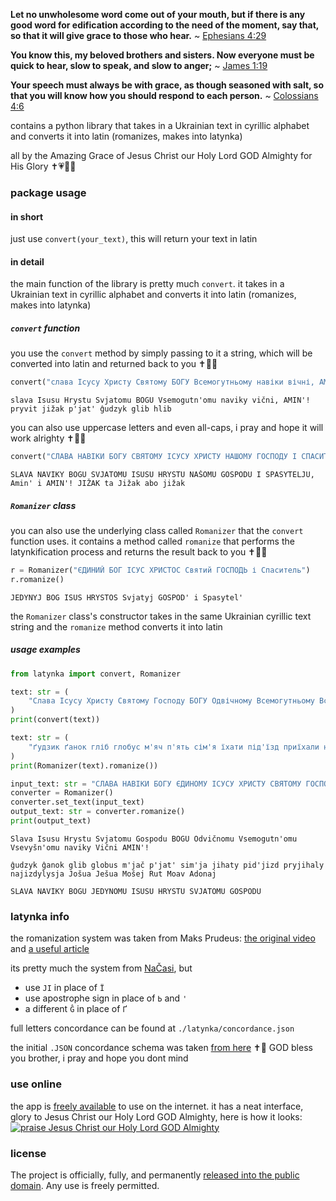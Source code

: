 **Let no unwholesome word come out of your mouth, but if there is any good word for edification according to the need of the moment, say that, so that it will give grace to those who hear.**
~ [Ephesians 4:29](https://www.biblegateway.com/passage/?search=Ephesians+4%3A29&version=NASB,KJV)

**You know this, my beloved brothers and sisters. Now everyone must be quick to hear, slow to speak, and slow to anger;**
~ [James 1:19](https://www.biblegateway.com/passage/?search=James+1%3A19&version=NASB,KJV)

**Your speech must always be with grace, as though seasoned with salt, so that you will know how you should respond to each person.**
~ [Colossians 4:6](https://www.biblegateway.com/passage/?search=Colossians+4%3A6&version=NASB,KJV)

contains a python library that takes in a Ukrainian text in cyrillic alphabet and converts it into latin (romanizes, makes into latynka)

all by the Amazing Grace of Jesus Christ our Holy Lord GOD Almighty for His Glory ✝️💗🙏🏼

### package usage
#### in short
just use `convert(your_text)`, this will return your text in latin

#### in detail
the main function of the library is pretty much `convert`. it takes in a Ukrainian text in cyrillic alphabet and converts it into latin (romanizes, makes into latynka)

##### `convert` function
you use the `convert` method by simply passing to it a string, which will be converted into latin and returned back to you ✝️🙏🏼

```python
convert("слава Ісусу Христу Святому БОГУ Всемогутньому навіки вічні, АМІНЬ! привіт їжак п'ять ґудзик гліб хліб")
```
```
slava Isusu Hrystu Svjatomu BOGU Vsemogutn'omu naviky vični, AMIN'! pryvit jižak p'jat' ĝudzyk glib hlib
```

you can also use uppercase letters and even all-caps, i pray and hope it will work alrighty ✝️🙏🏼

```python
convert("СЛАВА НАВІКИ БОГУ СВЯТОМУ ІСУСУ ХРИСТУ НАШОМУ ГОСПОДУ І СПАСИТЕЛЮ, Амінь і АМІНЬ! ЇЖАК та Їжак або їжак")
```
```
SLAVA NAVIKY BOGU SVJATOMU ISUSU HRYSTU NAŠOMU GOSPODU I SPASYTELJU, Amin' i AMIN'! JIŽAK ta Jižak abo jižak
```

##### `Romanizer` class
you can also use the underlying class called `Romanizer` that the `convert` function uses. it contains a method called `romanize` that performs the latynkification process and returns the result back to you ✝️🙏🏼

```python
r = Romanizer("ЄДИНИЙ БОГ ІСУС ХРИСТОС Святий ГОСПОДЬ і Спаситель")
r.romanize()
```
```
JEDYNYJ BOG ISUS HRYSTOS Svjatyj GOSPOD' i Spasytel'
```

the `Romanizer` class's constructor takes in the same Ukrainian cyrillic text string and the `romanize` method converts it into latin

##### usage examples
```python
from latynka import convert, Romanizer

text: str = (
    "Слава Ісусу Христу Святому Господу БОГУ Одвічному Всемогутньому Всевишньому навіки Вічні АМІНЬ!"
)
print(convert(text))

text: str = (
    "ґудзик ґанок гліб глобус м'яч п'ять сім'я їхати під'їзд приїхали наїздилися Йошуа Єшуа Мошей Рут Моав Адонай"
)
print(Romanizer(text).romanize())

input_text: str = "СЛАВА НАВІКИ БОГУ ЄДИНОМУ ІСУСУ ХРИСТУ СВЯТОМУ ГОСПОДУ"
converter = Romanizer()
converter.set_text(input_text)
output_text: str = converter.romanize()
print(output_text)
```
```
Slava Isusu Hrystu Svjatomu Gospodu BOGU Odvičnomu Vsemogutn'omu Vsevyšn'omu naviky Vični AMIN'!

ĝudzyk ĝanok glib globus m'jač p'jat' sim'ja jihaty pid'jizd pryjihaly najizdylysja Jošua Ješua Mošej Rut Moav Adonaj

SLAVA NAVIKY BOGU JEDYNOMU ISUSU HRYSTU SVJATOMU GOSPODU
```

### latynka info
the romanization system was taken from Maks Prudeus: [the original video](https://youtu.be/nHeE2x2UNw4) and [a useful article](https://drukarnia.com.ua/articles/ukrayinska-latinka-maibutnye-nashoyi-krayini-ITKqx)

its pretty much the system from [NaČasi](https://nachasi.com/manifest/), but
- use `JI` in place of `Ї` 
- use apostrophe sign in place of `Ь` and `'`
- a different `Ĝ` in place of `Ґ`

full letters concordance can be found at `./latynka/concordance.json`

the initial `.JSON` concordance schema was taken [from here](https://github.com/paiv/latynka/blob/main/src/data/bundled_tables/nachasi.json) ✝️💓 GOD bless you brother, i pray and hope you dont mind

### use online
the app is [freely available](https://latynka.vercel.app/) to use on the internet. it has a neat interface, glory to Jesus Christ our Holy Lord GOD Almighty, here is how it looks:
[![praise Jesus Christ our Holy Lord GOD Almighty](https://i.imgur.com/3aZuXvO.png)](https://latynka.vercel.app/)

### license
The project is officially, fully, and permanently [released into the public domain](https://creativecommons.org/publicdomain/zero/1.0/). Any use is freely permitted.